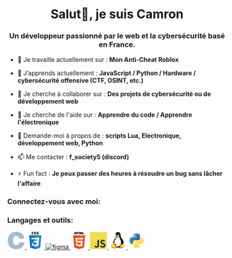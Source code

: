 <h1 align="center">Salut👋, je suis Camron</h1>
<h3 align="center">Un développeur passionné par le web et la cybersécurité basé en France.</h3>

- 🔧 Je travaille actuellement sur : **Mon Anti-Cheat Roblox**

- 🌱 J’apprends actuellement : **JavaScript / Python / Hardware / cybersécurité offensive (CTF, OSINT, etc.)**

- 🤝 Je cherche à collaborer sur : **Des projets de cybersécurité ou de développement web**

- 🙋 Je cherche de l'aide sur : **Apprendre du code / Apprendre l'électronique**

- 💬 Demande-moi à propos de : **scripts Lua, Electronique, développement web, Python**

- 📫 Me contacter : **f_society5 (discord)**

- ⚡ Fun fact : **Je peux passer des heures à résoudre un bug sans lâcher l'affaire**

<h3 align="left">Connectez-vous avec moi:</h3>
<p align="left">
</p>

<h3 align="left">Langages et outils:</h3>
<p align="left"> <a href="https://www.cprogramming.com/" target="_blank" rel="noreferrer"> <img src="https://raw.githubusercontent.com/devicons/devicon/master/icons/c/c-original.svg" alt="c" width="40" height="40"/> </a> <a href="https://www.w3schools.com/css/" target="_blank" rel="noreferrer"> <img src="https://raw.githubusercontent.com/devicons/devicon/master/icons/css3/css3-original-wordmark.svg" alt="css3" width="40" height="40"/> </a> <a href="https://www.figma.com/" target="_blank" rel="noreferrer"> <img src="https://www.vectorlogo.zone/logos/figma/figma-icon.svg" alt="figma" width="40" height="40"/> </a> <a href="https://www.w3.org/html/" target="_blank" rel="noreferrer"> <img src="https://raw.githubusercontent.com/devicons/devicon/master/icons/html5/html5-original-wordmark.svg" alt="html5" width="40" height="40"/> </a> <a href="https://developer.mozilla.org/en-US/docs/Web/JavaScript" target="_blank" rel="noreferrer"> <img src="https://raw.githubusercontent.com/devicons/devicon/master/icons/javascript/javascript-original.svg" alt="javascript" width="40" height="40"/> </a> <a href="https://www.linux.org/" target="_blank" rel="noreferrer"> <img src="https://raw.githubusercontent.com/devicons/devicon/master/icons/linux/linux-original.svg" alt="linux" width="40" height="40"/> </a> <a href="https://www.python.org" target="_blank" rel="noreferrer"> <img src="https://raw.githubusercontent.com/devicons/devicon/master/icons/python/python-original.svg" alt="python" width="40" height="40"/> </a> </p>
